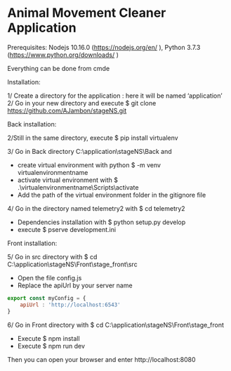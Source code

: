 # Animal Movement Cleaner Application
Prerequisites: 
Nodejs 10.16.0 (https://nodejs.org/en/ ), Python 3.7.3 (https://www.python.org/downloads/ )

Everything can be done from cmde

Installation:

1/ Create a directory for the application : here it will be named ‘application’ 
2/ Go in your new directory and execute $ git clone https://github.com/AJambon/stageNS.git

Back installation: 

2/Still in the same directory, execute $ pip install virtualenv

3/ Go in Back directory C:\application\stageNS\Back and 
-	create virtual environment with python $ -m venv virtualenvironmentname  
-	activate virtual environment with $ .\virtualenvironmentname\Scripts\activate
-	Add the path of the virtual environment folder in the gitignore file

4/ Go in the directory named telemetry2 with $ cd telemetry2
-	Dependencies installation with $ python setup.py develop
-	execute $ pserve development.ini

Front installation: 

5/ Go in src directory with $ cd C:\application\stageNS\Front\stage_front\src
- Open the file config.js
- Replace the apiUrl by your server name
```javascript 
export const myConfig = {
    apiUrl : 'http://localhost:6543'
}
``` 
6/ Go in Front directory with $ cd C:\application\stageNS\Front\stage_front
-	Execute $ npm install
-	Execute $ npm run dev

Then you can open your browser and enter http://localhost:8080


